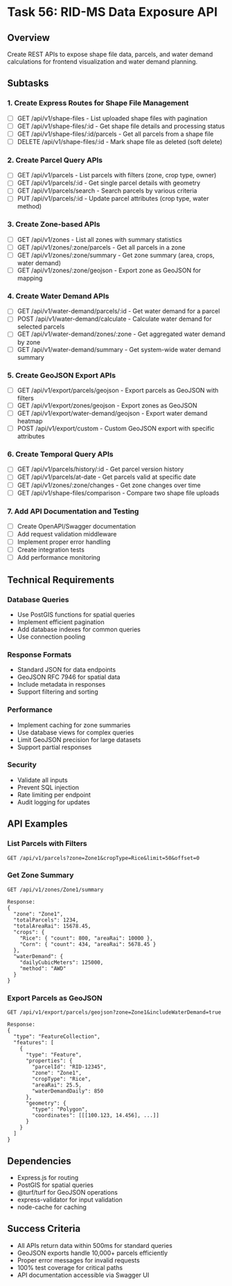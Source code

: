 # Task 56: RID-MS Data Exposure API

## Overview
Create REST APIs to expose shape file data, parcels, and water demand calculations for frontend visualization and water demand planning.

## Subtasks

### 1. Create Express Routes for Shape File Management
- [ ] GET /api/v1/shape-files - List uploaded shape files with pagination
- [ ] GET /api/v1/shape-files/:id - Get shape file details and processing status
- [ ] GET /api/v1/shape-files/:id/parcels - Get all parcels from a shape file
- [ ] DELETE /api/v1/shape-files/:id - Mark shape file as deleted (soft delete)

### 2. Create Parcel Query APIs
- [ ] GET /api/v1/parcels - List parcels with filters (zone, crop type, owner)
- [ ] GET /api/v1/parcels/:id - Get single parcel details with geometry
- [ ] GET /api/v1/parcels/search - Search parcels by various criteria
- [ ] PUT /api/v1/parcels/:id - Update parcel attributes (crop type, water method)

### 3. Create Zone-based APIs
- [ ] GET /api/v1/zones - List all zones with summary statistics
- [ ] GET /api/v1/zones/:zone/parcels - Get all parcels in a zone
- [ ] GET /api/v1/zones/:zone/summary - Get zone summary (area, crops, water demand)
- [ ] GET /api/v1/zones/:zone/geojson - Export zone as GeoJSON for mapping

### 4. Create Water Demand APIs
- [ ] GET /api/v1/water-demand/parcels/:id - Get water demand for a parcel
- [ ] POST /api/v1/water-demand/calculate - Calculate water demand for selected parcels
- [ ] GET /api/v1/water-demand/zones/:zone - Get aggregated water demand by zone
- [ ] GET /api/v1/water-demand/summary - Get system-wide water demand summary

### 5. Create GeoJSON Export APIs
- [ ] GET /api/v1/export/parcels/geojson - Export parcels as GeoJSON with filters
- [ ] GET /api/v1/export/zones/geojson - Export zones as GeoJSON
- [ ] GET /api/v1/export/water-demand/geojson - Export water demand heatmap
- [ ] POST /api/v1/export/custom - Custom GeoJSON export with specific attributes

### 6. Create Temporal Query APIs
- [ ] GET /api/v1/parcels/history/:id - Get parcel version history
- [ ] GET /api/v1/parcels/at-date - Get parcels valid at specific date
- [ ] GET /api/v1/zones/:zone/changes - Get zone changes over time
- [ ] GET /api/v1/shape-files/comparison - Compare two shape file uploads

### 7. Add API Documentation and Testing
- [ ] Create OpenAPI/Swagger documentation
- [ ] Add request validation middleware
- [ ] Implement proper error handling
- [ ] Create integration tests
- [ ] Add performance monitoring

## Technical Requirements

### Database Queries
- Use PostGIS functions for spatial queries
- Implement efficient pagination
- Add database indexes for common queries
- Use connection pooling

### Response Formats
- Standard JSON for data endpoints
- GeoJSON RFC 7946 for spatial data
- Include metadata in responses
- Support filtering and sorting

### Performance
- Implement caching for zone summaries
- Use database views for complex queries
- Limit GeoJSON precision for large datasets
- Support partial responses

### Security
- Validate all inputs
- Prevent SQL injection
- Rate limiting per endpoint
- Audit logging for updates

## API Examples

### List Parcels with Filters
```http
GET /api/v1/parcels?zone=Zone1&cropType=Rice&limit=50&offset=0
```

### Get Zone Summary
```http
GET /api/v1/zones/Zone1/summary

Response:
{
  "zone": "Zone1",
  "totalParcels": 1234,
  "totalAreaRai": 15678.45,
  "crops": {
    "Rice": { "count": 800, "areaRai": 10000 },
    "Corn": { "count": 434, "areaRai": 5678.45 }
  },
  "waterDemand": {
    "dailyCubicMeters": 125000,
    "method": "AWD"
  }
}
```

### Export Parcels as GeoJSON
```http
GET /api/v1/export/parcels/geojson?zone=Zone1&includeWaterDemand=true

Response:
{
  "type": "FeatureCollection",
  "features": [
    {
      "type": "Feature",
      "properties": {
        "parcelId": "RID-12345",
        "zone": "Zone1",
        "cropType": "Rice",
        "areaRai": 25.5,
        "waterDemandDaily": 850
      },
      "geometry": {
        "type": "Polygon",
        "coordinates": [[[100.123, 14.456], ...]]
      }
    }
  ]
}
```

## Dependencies
- Express.js for routing
- PostGIS for spatial queries
- @turf/turf for GeoJSON operations
- express-validator for input validation
- node-cache for caching

## Success Criteria
- All APIs return data within 500ms for standard queries
- GeoJSON exports handle 10,000+ parcels efficiently
- Proper error messages for invalid requests
- 100% test coverage for critical paths
- API documentation accessible via Swagger UI